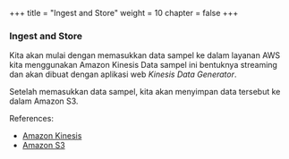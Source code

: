 +++
title = "Ingest and Store"
weight = 10
chapter = false
+++

### Ingest and Store

Kita akan mulai dengan memasukkan data sampel ke dalam layanan AWS kita menggunakan Amazon Kinesis Data sampel ini bentuknya streaming dan akan dibuat dengan aplikasi web *Kinesis Data Generator*.

Setelah memasukkan data sampel, kita akan menyimpan data tersebut ke dalam Amazon S3.

References:
- [Amazon Kinesis](https://aws.amazon.com/kinesis/)
- [Amazon S3](https://aws.amazon.com/s3/)
